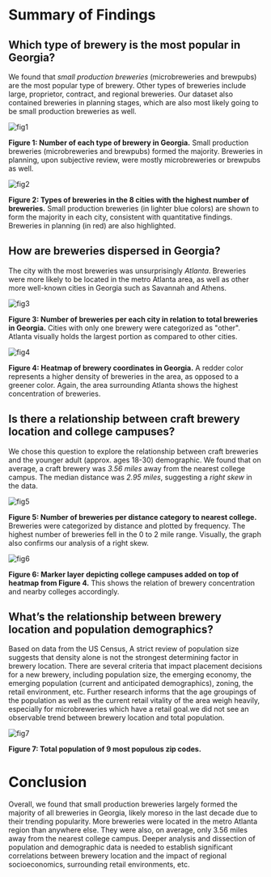 # Summary of Findings

## Which type of brewery is the most popular in Georgia?

We found that _small production breweries_ (microbreweries and brewpubs) are the most popular type of brewery.
Other types of breweries include large, proprietor, contract, and regional breweries.
Our dataset also contained breweries in planning stages, which are also most likely going to be small production breweries as well.

![fig1](output/bar1.png)

**Figure 1: Number of each type of brewery in Georgia.** Small production breweries (microbreweries and brewpubs) formed the majority. Breweries in planning, upon subjective review, were mostly microbreweries or brewpubs as well.

![fig2](output/stacked_bar_chart.png)

**Figure 2: Types of breweries in the 8 cities with the highest number of breweries.** Small production breweries (in lighter blue colors) are shown to form the majority in each city, consistent with quantitative findings. Breweries in planning (in red) are also highlighted.

## How are breweries dispersed in Georgia?

The city with the most breweries was unsurprisingly _Atlanta_.
Breweries were more likely to be located in the metro Atlanta area, as well as other more well-known cities in Georgia such as Savannah and Athens.

![fig3](output/city_pie_chart.png)

**Figure 3: Number of breweries per each city in relation to total breweries in Georgia.** Cities with only one brewery were categorized as "other". Atlanta visually holds the largest portion as compared to other cities.

![fig4](output/map1.png)

**Figure 4: Heatmap of brewery coordinates in Georgia.** A redder color represents a higher density of breweries in the area, as opposed to a greener color. Again, the area surrounding Atlanta shows the highest concentration of breweries.

## Is there a relationship between craft brewery location and college campuses?

We chose this question to explore the relationship between craft breweries and the younger adult (approx. ages 18-30) demographic. We found that on average, a craft brewery was _3.56 miles_ away from the nearest college campus. The median distance was _2.95 miles_, suggesting a _right skew_ in the data.

![fig5](output/college_bar_chart.png)

**Figure 5: Number of breweries per distance category to nearest college.** Breweries were categorized by distance and plotted by frequency. The highest number of breweries fell in the 0 to 2 mile range. Visually, the graph also confirms our analysis of a right skew.

![fig6](output/map2.png)

**Figure 6: Marker layer depicting college campuses added on top of heatmap from Figure 4.** This shows the relation of brewery concentration and nearby colleges accordingly.

## What’s the relationship between brewery location and population demographics?

Based on data from the US Census, A strict review of population size suggests that density alone is not the strongest determining factor in brewery location.  There are several criteria that impact placement decisions for a new brewery, including population size, the emerging economy, the emerging population (current and anticipated demographics), zoning, the retail environment, etc.   Further research informs that the age groupings of the population as well as the current retail vitality of the area weigh heavily, especially for microbreweries which have a retail goal.we did not see an observable trend between brewery location and total population.

![fig7](output/zipcode_bar_chart.png)

**Figure 7: Total population of 9 most populous zip codes.**

# Conclusion
Overall, we found that small production breweries largely formed the majority of all breweries in Georgia, likely moreso in the last decade due to their trending popularity. More breweries were located in the metro Atlanta region than anywhere else. They were also, on average, only 3.56 miles away from the nearest college campus. Deeper analysis and dissection of population and demographic data is needed to establish significant correlations between brewery location and the impact of regional socioeconomics, surrounding retail environments, etc.
